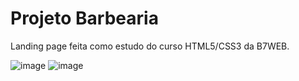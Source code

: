 ﻿# Projeto Barbearia
 Landing page feita como estudo do curso HTML5/CSS3 da B7WEB.
 
 ![image](https://user-images.githubusercontent.com/105018656/167313544-88a9b982-d5d5-49fb-97e1-452314c83baf.png)
![image](https://user-images.githubusercontent.com/105018656/167313548-f8b3acef-a8ee-4a49-8dee-0a6d2d096e1f.png)

